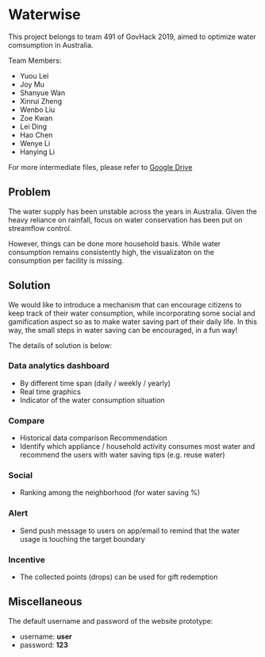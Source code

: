 # Waterwise
This project belongs to team 491 of GovHack 2019, aimed to optimize water comsumption in Australia.

Team Members:
- Yuou Lei
- Joy Mu
- Shanyue Wan
- Xinrui Zheng
- Wenbo Liu
- Zoe Kwan
- Lei Ding
- Hao Chen
- Wenye Li
- Hanying Li

For more intermediate files, please refer to [Google Drive](https://drive.google.com/drive/folders/1Zb5coYZgQuHGvNZu1RE5Z-cNXFufVUZD?usp=sharing)

## Problem
The water supply has been unstable across the years in Australia. Given the heavy reliance on rainfall,
focus on water conservation has been put on streamflow control.

However, things can be done more household basis. While water consumption remains consistently high, the visualizaton on the consumption per facility is missing.

## Solution
We would like to introduce a mechanism that can encourage citizens to keep track of their water consumption,
while incorporating some social and gamification aspect so as to make water saving part of their daily life.
In this way, the small steps in water saving can be encouraged, in a fun way!

The details of solution is below:

### Data analytics dashboard
- By different time span (daily / weekly / yearly)
- Real time graphics
- Indicator of the water consumption situation

### Compare
- Historical data comparison
Recommendation
- Identify which appliance / household activity consumes most water and recommend the users with water saving tips (e.g. reuse water)

### Social
- Ranking among the neighborhood (for water saving %)

### Alert
- Send push message to users on app/email to remind that the water usage is touching the target boundary

### Incentive
- The collected points (drops) can be used for gift redemption

## Miscellaneous

The default username and password of the website prototype:
- username: **user**
- password: **123**
